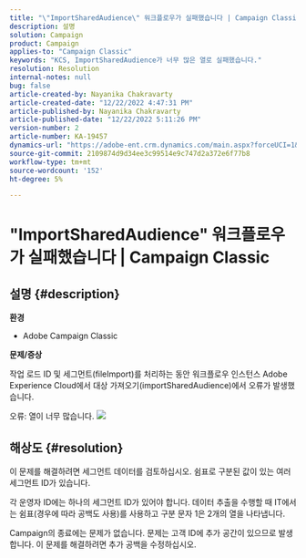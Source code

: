 ```yaml
---
title: "\"ImportSharedAudience\" 워크플로우가 실패했습니다 | Campaign Classic"
description: 설명
solution: Campaign
product: Campaign
applies-to: "Campaign Classic"
keywords: "KCS, ImportSharedAudience가 너무 많은 열로 실패했습니다."
resolution: Resolution
internal-notes: null
bug: false
article-created-by: Nayanika Chakravarty
article-created-date: "12/22/2022 4:47:31 PM"
article-published-by: Nayanika Chakravarty
article-published-date: "12/22/2022 5:11:26 PM"
version-number: 2
article-number: KA-19457
dynamics-url: "https://adobe-ent.crm.dynamics.com/main.aspx?forceUCI=1&pagetype=entityrecord&etn=knowledgearticle&id=aeced14f-1882-ed11-81ac-6045bd006e5a"
source-git-commit: 2109874d9d34ee3c99514e9c747d2a372e6f77b8
workflow-type: tm+mt
source-wordcount: '152'
ht-degree: 5%

---
```


# &quot;ImportSharedAudience&quot; 워크플로우가 실패했습니다 | Campaign Classic

## 설명 {#description}


<b>환경</b>

- Adobe Campaign Classic

<b>문제/증상</b>

작업 로드 ID 및 세그먼트(fileImport)를 처리하는 동안 워크플로우 인스턴스 Adobe Experience Cloud에서 대상 가져오기(importSharedAudience)에서 오류가 발생했습니다.

오류: 열이 너무 많습니다.
![](https://adobe.sharepoint.com/sites/D365EntAttachments/account/604485c9-a5ed-e811-a94a-000d3a34e4b0/incident/E-000185882/Fileimport%20Error.png)

## 해상도 {#resolution}


이 문제를 해결하려면 세그먼트 데이터를 검토하십시오. 쉼표로 구분된 값이 있는 여러 세그먼트 ID가 있습니다.

각 운영자 ID에는 하나의 세그먼트 ID가 있어야 합니다. 데이터 추출을 수행할 때 IT에서는 쉼표(경우에 따라 공백도 사용)를 사용하고 구분 문자 1은 2개의 열을 나타냅니다.

Campaign의 종료에는 문제가 없습니다. 문제는 고객 ID에 추가 공간이 있으므로 발생합니다. 이 문제를 해결하려면 추가 공백을 수정하십시오.
